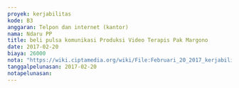 ```yaml
---
proyek: kerjabilitas
kode: B3
anggaran: Telpon dan internet (kantor)
nama: Ndaru PP
title: beli pulsa komunikasi Produksi Video Terapis Pak Margono
date: 2017-02-20
biaya: 26000
nota: "https://wiki.ciptamedia.org/wiki/File:Februari_20_2017_kerjabilitas_B3_pulsa_ndaru.jpg"
tanggalpelunasan: 2017-02-20
notapelunasan:
---
```

